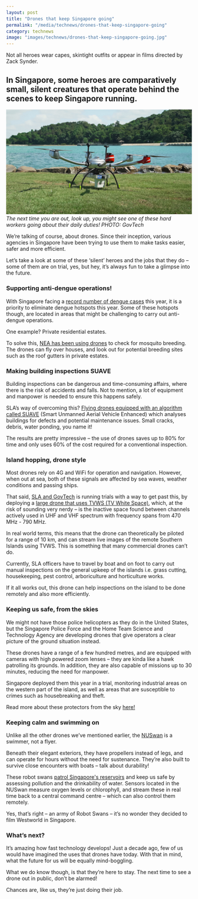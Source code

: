 ```yaml
---
layout: post
title: "Drones that keep Singapore going"
permalink: "/media/technews/drones-that-keep-singapore-going"
category: technews
image: "images/technews/drones-that-keep-singapore-going.jpg"
---
```

Not all heroes wear capes, skintight outfits or appear in films directed by Zack Synder. 

In Singapore, some heroes are comparatively small, silent creatures that operate behind the scenes to keep Singapore running. 
---

![A Drone that operates on TV WS](/images/technews/drones-that-keep-singapore-going.jpg)*The next time you are out, look up, you might see one of these hard workers going about their daily duties! PHOTO: GovTech*

We’re talking of course, about drones. Since their inception, various agencies in Singapore have been trying to use them to make tasks easier, safer and more efficient. 

Let’s take a look at some of these ‘silent’ heroes and the jobs that they do – some of them are on trial, yes, but hey, it’s always fun to take a glimpse into the future. 

### **Supporting anti-dengue operations**!

With Singapore facing a [record number of dengue cases](https://www.channelnewsasia.com/news/singapore/singapore-dengue-cases-reach-record-22403-surpassing-2013-high-12992292) this year, it is  a priority to eliminate dengue hotspots this year. Some of these hotspots though, are located in areas that might be challenging to carry out anti-dengue operations. 

One example? Private residential estates. 

To solve this, [NEA has been using drones](https://www.straitstimes.com/singapore/drones-join-nea-battle-against-dengue) to check for mosquito breeding. The drones can fly over houses, and look out for potential breeding sites such as the roof gutters in private estates. 


### **Making building inspections SUAVE**


Building inspections can be dangerous and time-consuming affairs, where there is the risk of accidents and falls. Not to mention, a lot of equipment and manpower is needed to ensure this happens safely. 

SLA’s way of overcoming this? [Flying drones equipped with an algorithm called SUAVE](https://www.sla.gov.sg/qql/slot/u143/Newsroom/Newsletter/LANDAPR19/sla-suave.html) (Smart Unmanned Aerial Vehicle Enhanced) which analyses buildings for defects and potential maintenance issues. Small cracks, debris, water ponding, you name it! 

The results are pretty impressive – the use of drones saves up to 80% for time and only uses 60% of the cost required for a conventional inspection.

### **Island hopping, drone style**

Most drones rely on 4G and WiFi for operation and navigation. However, when out at sea, both of these signals are affected by sea waves, weather conditions and passing ships. 

That said, [SLA and GovTech](https://www.tech.gov.sg/media/technews/bringing-connectivity-to-the-southern-islands) is running trials with a way to get past this, by deploying a [large drone that uses TVWS (TV White Space)](https://www.straitstimes.com/tech/unmanned-drones-for-monitoring-singapores-southern-islands-on-trial), which, at the risk of sounding very nerdy –  is the inactive space found between channels actively used in UHF and VHF spectrum with frequency spans from 470 MHz - 790 MHz. 


In real world terms, this means that the drone can theoretically be piloted for a range of 10 km, and can stream live images of the remote Southern Islands using TVWS. This is something that many commercial drones can’t do.  

Currently, SLA officers have to travel by boat and on foot to carry out manual inspections on the general upkeep of the islands i.e. grass cutting, housekeeping, pest control, arboriculture and horticulture works.

If it all works out, this drone can help inspections on the island to be done remotely and also more efficiently. 


### **Keeping us safe, from the skies**
We might not have those police helicopters as they do in the United States, but the Singapore Police Force and the Home Team Science and Technology Agency are developing drones that give operators a clear picture of the ground situation instead. 

These drones have a range of a few hundred metres, and are equipped with cameras with high powered zoom lenses – they are kinda like a hawk patrolling its grounds. In addition, they are also capable of missions up to 30 minutes, reducing the need for manpower. 

Singapore deployed them this year in a trial, monitoring industrial areas on the western part of the island, as well as areas that are susceptible to crimes such as housebreaking and theft. 

Read more about these protectors from the sky [here!](https://www.straitstimes.com/singapore/surveillance-drones-operating-autonomously-take-to-the-sky-in-police-trial)

### **Keeping calm and swimming on**

Unlike all the other drones we’ve mentioned earlier, the [NUSwan](https://arl.nus.edu.sg/twiki6/bin/view/ARL/Swan) is a swimmer, not a flyer. 

Beneath their elegant exteriors, they have propellers instead of legs, and can operate for hours without the need for sustenance. They’re also built to survive close encounters with boats – talk about durability!  

These robot swans [patrol Singapore's reservoirs](https://www.straitstimes.com/singapore/environment/pub-gets-smart) and keep us safe by assessing pollution and the drinkability of water. Sensors located in the NUSwan measure oxygen levels or chlorophyll, and stream these in real time back to a central command centre – which can also control them remotely. 

Yes, that’s right – an army of Robot Swans – it’s no wonder they decided to film Westworld in Singapore.   


### **What’s next?**
It’s amazing how fast technology develops! Just a decade ago, few of us would have imagined the uses that drones have today. With that in mind, what the future for us will be equally mind-boggling.

What we do know though, is that they’re here to stay. The next time to see a drone out in public, don’t be alarmed! 

Chances are, like us, they’re just doing their job. 
